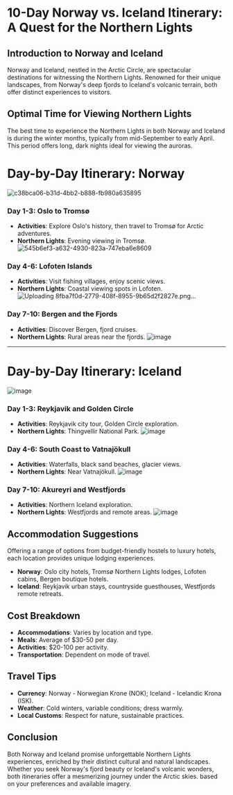 # 10-Day Norway vs. Iceland Itinerary: A Quest for the Northern Lights

## Introduction to Norway and Iceland
Norway and Iceland, nestled in the Arctic Circle, are spectacular destinations for witnessing the Northern Lights. Renowned for their unique landscapes, from Norway's deep fjords to Iceland's volcanic terrain, both offer distinct experiences to visitors.


## Optimal Time for Viewing Northern Lights
The best time to experience the Northern Lights in both Norway and Iceland is during the winter months, typically from mid-September to early April. This period offers long, dark nights ideal for viewing the auroras.


# Day-by-Day Itinerary: Norway
![c38bca06-b31d-4bb2-b888-fb980a635895](https://github.com/rmete/travel/assets/46465233/9e0b50f4-2f17-4916-9443-6806e79a1c50)


### Day 1-3: Oslo to Tromsø
- **Activities**: Explore Oslo's history, then travel to Tromsø for Arctic adventures.
- **Northern Lights**: Evening viewing in Tromsø.
![545b6ef3-a632-4930-823a-747eba6e8609](https://github.com/rmete/travel/assets/46465233/33b55dbb-5f8e-4434-ad9c-ec7ef911d05b)



### Day 4-6: Lofoten Islands
- **Activities**: Visit fishing villages, enjoy scenic views.
- **Northern Lights**: Coastal viewing spots in Lofoten.
![Uploading 8fba7f0d-2779-408f-8955-9b65d2f2827e.png…]()



### Day 7-10: Bergen and the Fjords
- **Activities**: Discover Bergen, fjord cruises.
- **Northern Lights**: Rural areas near the fjords.
![image](https://github.com/rmete/UIUC/assets/46465233/5ab52c13-21fc-4b8b-8a2f-7fb29a3716d6)
---


# Day-by-Day Itinerary: Iceland
![image](https://github.com/rmete/UIUC/assets/46465233/20d4871d-449d-468a-97c8-0488fff0ef6d)

### Day 1-3: Reykjavik and Golden Circle
- **Activities**: Reykjavik city tour, Golden Circle exploration.
- **Northern Lights**: Thingvellir National Park.
![image](https://github.com/rmete/UIUC/assets/46465233/8ceb9533-3bcf-4661-8c2c-7872737fc2bd)


### Day 4-6: South Coast to Vatnajökull
- **Activities**: Waterfalls, black sand beaches, glacier views.
- **Northern Lights**: Near Vatnajökull.
![image](https://github.com/rmete/UIUC/assets/46465233/f51da81c-69ae-43b5-82cb-e3578594e3e8)


### Day 7-10: Akureyri and Westfjords
- **Activities**: Northern Iceland exploration.
- **Northern Lights**: Westfjords and remote areas.
![image](https://github.com/rmete/UIUC/assets/46465233/33aa30f3-2c7d-4978-9548-48433bd9209c)


## Accommodation Suggestions
Offering a range of options from budget-friendly hostels to luxury hotels, each location provides unique lodging experiences.

- **Norway**: Oslo city hotels, Tromsø Northern Lights lodges, Lofoten cabins, Bergen boutique hotels.
- **Iceland**: Reykjavik urban stays, countryside guesthouses, Westfjords remote retreats.


## Cost Breakdown
- **Accommodations**: Varies by location and type.
- **Meals**: Average of $30-50 per day.
- **Activities**: $20-100 per activity.
- **Transportation**: Dependent on mode of travel.


## Travel Tips
- **Currency**: Norway - Norwegian Krone (NOK); Iceland - Icelandic Krona (ISK).
- **Weather**: Cold winters, variable conditions; dress warmly.
- **Local Customs**: Respect for nature, sustainable practices.

## Conclusion
Both Norway and Iceland promise unforgettable Northern Lights experiences, enriched by their distinct cultural and natural landscapes. Whether you seek Norway's fjord beauty or Iceland's volcanic wonders, both itineraries offer a mesmerizing journey under the Arctic skies.
based on your preferences and available imagery.
